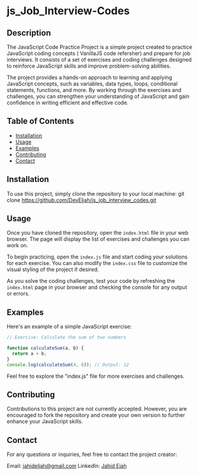 # js_Job_Interview-Codes

## Description

The JavaScript Code Practice Project is a simple project created to practice JavaScript coding concepts ( VanillaJS code refersher) and prepare for job interviews. It consists of a set of exercises and coding challenges designed to reinforce JavaScript skills and improve problem-solving abilities.

The project provides a hands-on approach to learning and applying JavaScript concepts, such as variables, data types, loops, conditional statements, functions, and more. By working through the exercises and challenges, you can strengthen your understanding of JavaScript and gain confidence in writing efficient and effective code.

## Table of Contents

- [Installation](#installation)
- [Usage](#usage)
- [Examples](#examples)
- [Contributing](#contributing)
- [Contact](#contact)

## Installation

To use this project, simply clone the repository to your local machine: git clone https://github.com/DevEljah/js_job_interview_codes.git

## Usage

Once you have cloned the repository, open the `index.html` file in your web browser. The page will display the list of exercises and challenges you can work on.

To begin practicing, open the `index.js` file and start coding your solutions for each exercise. You can also modify the `index.css` file to customize the visual styling of the project if desired.

As you solve the coding challenges, test your code by refreshing the `index.html` page in your browser and checking the console for any output or errors.

## Examples

Here's an example of a simple JavaScript exercise:

```javascript
// Exercise: Calculate the sum of two numbers

function calculateSum(a, b) {
  return a + b;
}
console.log(calculateSum(4, 8)); // Output: 12
```

Feel free to explore the "index.js" file for more exercises and challenges.

## Contributing

Contributions to this project are not currently accepted. However, you are encouraged to fork the repository and create your own version to further enhance your JavaScript skills.

## Contact

For any questions or inquiries, feel free to contact the project creator:

Email: jahideljah@gmail.com
LinkedIn: [Jahid Ejah](https://www.linkedin.com/in/jahid-eljah-b46aa6253/)
